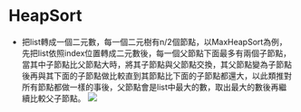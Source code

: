 # HeapSort
- 把list轉成一個二元數，每一個二元樹有n/2個節點，以MaxHeapSort為例，先把list依照index位置轉成二元數後，每一個父節點下面最多有兩個子節點，當其中子節點比父節點大時，將其子節點與父節點交換，其父節點變為子節點後再與其下面的子節點做比較直到其節點比下面的子節點都還大，以此類推對所有節點都做一樣的事後，父節點會是list中最大的數，取出最大的數後再繼續比較父子節點。
![](http://notepad.yehyeh.net/Content/Algorithm/Sort/Heap/img/DataToHeap.png)
